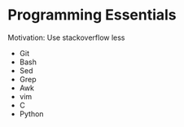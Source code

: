 # Programming Essentials

Motivation: Use stackoverflow less

* Git
* Bash
* Sed
* Grep
* Awk
* vim
* C
* Python


